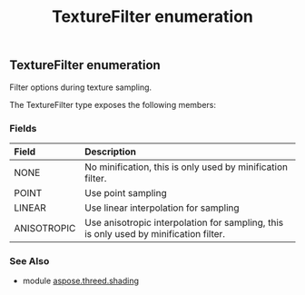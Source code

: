 ﻿---
title: TextureFilter enumeration
second_title: Aspose.3D for Python via .NET API References
description: 
type: docs
weight: 140
url: /python-net/aspose.threed.shading/texturefilter/
is_root: false
---

## TextureFilter enumeration

Filter options during texture sampling.



The TextureFilter type exposes the following members:

### Fields
| Field | Description |
| :- | :- |
| NONE | No minification, this is only used by minification filter. |
| POINT | Use point sampling |
| LINEAR | Use linear interpolation for sampling |
| ANISOTROPIC | Use anisotropic interpolation for sampling, this is only used by minification filter. |



### See Also
* module [aspose.threed.shading](..)
